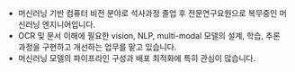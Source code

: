 - 머신러닝 기반 컴퓨터 비전 분야로 석사과정 졸업 후 전문연구요원으로 복무중인 머신러닝 엔지니어입니다.
- OCR 및 문서 이해에 필요한 vision, NLP, multi-modal 모델의 설계, 학습, 추론 과정을 구현하고 개선하는 업무를 맡고 있습니다.
- 머신러닝 모델의 파이프라인 구성과 배포 최적화에 특히 관심이 많습니다.